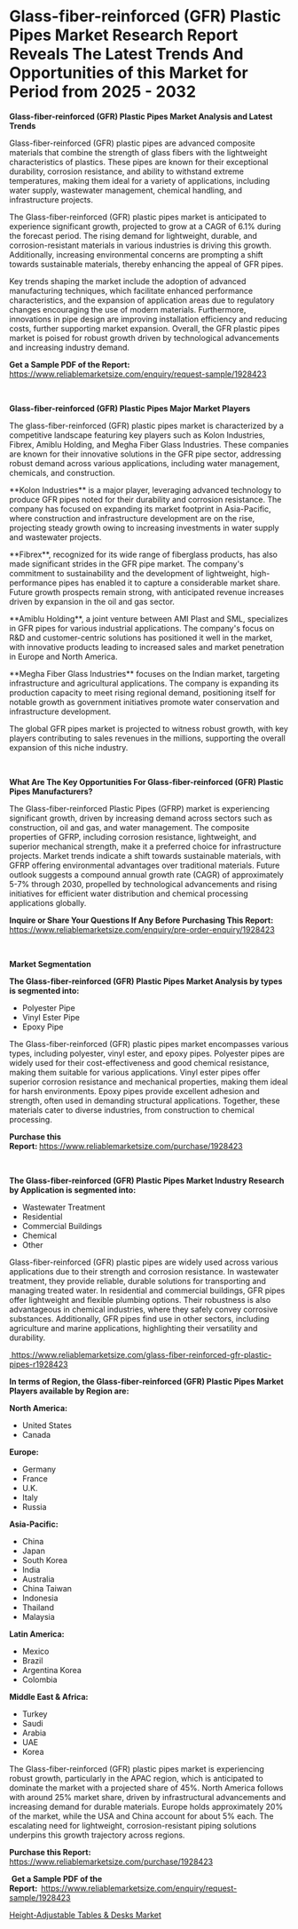 <p><h1>Glass-fiber-reinforced (GFR) Plastic Pipes Market Research Report Reveals The Latest Trends And Opportunities of this Market for Period from 2025 - 2032</h1></p><p><strong>Glass-fiber-reinforced (GFR) Plastic Pipes Market Analysis and Latest Trends</strong></p>
<p><p>Glass-fiber-reinforced (GFR) plastic pipes are advanced composite materials that combine the strength of glass fibers with the lightweight characteristics of plastics. These pipes are known for their exceptional durability, corrosion resistance, and ability to withstand extreme temperatures, making them ideal for a variety of applications, including water supply, wastewater management, chemical handling, and infrastructure projects.</p><p>The Glass-fiber-reinforced (GFR) plastic pipes market is anticipated to experience significant growth, projected to grow at a CAGR of 6.1% during the forecast period. The rising demand for lightweight, durable, and corrosion-resistant materials in various industries is driving this growth. Additionally, increasing environmental concerns are prompting a shift towards sustainable materials, thereby enhancing the appeal of GFR pipes.</p><p>Key trends shaping the market include the adoption of advanced manufacturing techniques, which facilitate enhanced performance characteristics, and the expansion of application areas due to regulatory changes encouraging the use of modern materials. Furthermore, innovations in pipe design are improving installation efficiency and reducing costs, further supporting market expansion. Overall, the GFR plastic pipes market is poised for robust growth driven by technological advancements and increasing industry demand.</p></p>
<p><strong>Get a Sample PDF of the Report:&nbsp;</strong> <a href="https://www.reliablemarketsize.com/enquiry/request-sample/1928423?utm_campaign=1885&utm_medium=2&utm_source=Github&utm_content=ia&utm_term=15012025&utm_id=glass-fiber-reinforced-gfr-plastic-pipes">https://www.reliablemarketsize.com/enquiry/request-sample/1928423</a></p>
<p>&nbsp;</p>
<p><strong>Glass-fiber-reinforced (GFR) Plastic Pipes Major Market Players</strong></p>
<p><p>The glass-fiber-reinforced (GFR) plastic pipes market is characterized by a competitive landscape featuring key players such as Kolon Industries, Fibrex, Amiblu Holding, and Megha Fiber Glass Industries. These companies are known for their innovative solutions in the GFR pipe sector, addressing robust demand across various applications, including water management, chemicals, and construction.</p><p>**Kolon Industries** is a major player, leveraging advanced technology to produce GFR pipes noted for their durability and corrosion resistance. The company has focused on expanding its market footprint in Asia-Pacific, where construction and infrastructure development are on the rise, projecting steady growth owing to increasing investments in water supply and wastewater projects.</p><p>**Fibrex**, recognized for its wide range of fiberglass products, has also made significant strides in the GFR pipe market. The company's commitment to sustainability and the development of lightweight, high-performance pipes has enabled it to capture a considerable market share. Future growth prospects remain strong, with anticipated revenue increases driven by expansion in the oil and gas sector.</p><p>**Amiblu Holding**, a joint venture between AMI Plast and SML, specializes in GFR pipes for various industrial applications. The company's focus on R&D and customer-centric solutions has positioned it well in the market, with innovative products leading to increased sales and market penetration in Europe and North America.</p><p>**Megha Fiber Glass Industries** focuses on the Indian market, targeting infrastructure and agricultural applications. The company is expanding its production capacity to meet rising regional demand, positioning itself for notable growth as government initiatives promote water conservation and infrastructure development.</p><p>The global GFR pipes market is projected to witness robust growth, with key players contributing to sales revenues in the millions, supporting the overall expansion of this niche industry.</p></p>
<p>&nbsp;</p>
<p><strong>What Are The Key Opportunities For Glass-fiber-reinforced (GFR) Plastic Pipes Manufacturers?</strong></p>
<p><p>The Glass-fiber-reinforced Plastic Pipes (GFRP) market is experiencing significant growth, driven by increasing demand across sectors such as construction, oil and gas, and water management. The composite properties of GFRP, including corrosion resistance, lightweight, and superior mechanical strength, make it a preferred choice for infrastructure projects. Market trends indicate a shift towards sustainable materials, with GFRP offering environmental advantages over traditional materials. Future outlook suggests a compound annual growth rate (CAGR) of approximately 5-7% through 2030, propelled by technological advancements and rising initiatives for efficient water distribution and chemical processing applications globally.</p></p>
<p><strong>Inquire or Share Your Questions If Any Before Purchasing This Report:</strong> <a href="https://www.reliablemarketsize.com/enquiry/pre-order-enquiry/1928423?utm_campaign=1885&utm_medium=2&utm_source=Github&utm_content=ia&utm_term=15012025&utm_id=glass-fiber-reinforced-gfr-plastic-pipes">https://www.reliablemarketsize.com/enquiry/pre-order-enquiry/1928423</a></p>
<p>&nbsp;</p>
<p><strong>Market Segmentation</strong></p>
<p><strong>The Glass-fiber-reinforced (GFR) Plastic Pipes Market Analysis by types is segmented into:</strong></p>
<p><ul><li>Polyester Pipe</li><li>Vinyl Ester Pipe</li><li>Epoxy Pipe</li></ul></p>
<p><p>The Glass-fiber-reinforced (GFR) plastic pipes market encompasses various types, including polyester, vinyl ester, and epoxy pipes. Polyester pipes are widely used for their cost-effectiveness and good chemical resistance, making them suitable for various applications. Vinyl ester pipes offer superior corrosion resistance and mechanical properties, making them ideal for harsh environments. Epoxy pipes provide excellent adhesion and strength, often used in demanding structural applications. Together, these materials cater to diverse industries, from construction to chemical processing.</p></p>
<p><strong>Purchase this Report:&nbsp;</strong><a href="https://www.reliablemarketsize.com/purchase/1928423?utm_campaign=1885&utm_medium=2&utm_source=Github&utm_content=ia&utm_term=15012025&utm_id=glass-fiber-reinforced-gfr-plastic-pipes">https://www.reliablemarketsize.com/purchase/1928423</a></p>
<p>&nbsp;</p>
<p><strong>The Glass-fiber-reinforced (GFR) Plastic Pipes Market Industry Research by Application is segmented into:</strong></p>
<p><ul><li>Wastewater Treatment</li><li>Residential</li><li>Commercial Buildings</li><li>Chemical</li><li>Other</li></ul></p>
<p><p>Glass-fiber-reinforced (GFR) plastic pipes are widely used across various applications due to their strength and corrosion resistance. In wastewater treatment, they provide reliable, durable solutions for transporting and managing treated water. In residential and commercial buildings, GFR pipes offer lightweight and flexible plumbing options. Their robustness is also advantageous in chemical industries, where they safely convey corrosive substances. Additionally, GFR pipes find use in other sectors, including agriculture and marine applications, highlighting their versatility and durability.</p></p>
<p><a href="https://www.reliablemarketsize.com/glass-fiber-reinforced-gfr-plastic-pipes-r1928423?utm_campaign=1885&utm_medium=2&utm_source=Github&utm_content=ia&utm_term=15012025&utm_id=glass-fiber-reinforced-gfr-plastic-pipes">&nbsp;https://www.reliablemarketsize.com/glass-fiber-reinforced-gfr-plastic-pipes-r1928423</a></p>
<p><strong>In terms of Region, the Glass-fiber-reinforced (GFR) Plastic Pipes Market Players available by Region are:</strong></p>
<p>
    <p> <strong> North America: </strong>
        <ul>
            <li>United States</li>
            <li>Canada</li>
        </ul>
        </p> 
    <p> <strong> Europe: </strong>
        <ul>
            <li>Germany</li>
            <li>France</li>
            <li>U.K.</li>
            <li>Italy</li>
            <li>Russia</li>
        </ul>
        </p> 
    <p> <strong> Asia-Pacific: </strong>
        <ul>
            <li>China</li>
            <li>Japan</li>
            <li>South Korea</li>
            <li>India</li>
            <li>Australia</li>
            <li>China Taiwan</li>
            <li>Indonesia</li>
            <li>Thailand</li>
            <li>Malaysia</li>
        </ul>
        </p> 
    <p> <strong> Latin America: </strong>
        <ul>
            <li>Mexico</li>
            <li>Brazil</li>
            <li>Argentina Korea</li>
            <li>Colombia</li>
        </ul>
        </p> 
    <p> <strong> Middle East & Africa: </strong>
        <ul>
            <li>Turkey</li>
            <li>Saudi</li>
            <li>Arabia</li>
            <li>UAE</li>
            <li>Korea</li>
        </ul>
    </p>
    </p>
<p><p>The Glass-fiber-reinforced (GFR) plastic pipes market is experiencing robust growth, particularly in the APAC region, which is anticipated to dominate the market with a projected share of 45%. North America follows with around 25% market share, driven by infrastructural advancements and increasing demand for durable materials. Europe holds approximately 20% of the market, while the USA and China account for about 5% each. The escalating need for lightweight, corrosion-resistant piping solutions underpins this growth trajectory across regions.</p></p>
<p><strong>Purchase this Report: </strong><a href="https://www.reliablemarketsize.com/purchase/1928423?utm_campaign=1885&utm_medium=2&utm_source=Github&utm_content=ia&utm_term=15012025&utm_id=glass-fiber-reinforced-gfr-plastic-pipes">https://www.reliablemarketsize.com/purchase/1928423</a></p>
<p>&nbsp;<strong>Get a Sample PDF of the Report:&nbsp;&nbsp;</strong><a href="https://www.reliablemarketsize.com/enquiry/request-sample/1928423?utm_campaign=1885&utm_medium=2&utm_source=Github&utm_content=ia&utm_term=15012025&utm_id=glass-fiber-reinforced-gfr-plastic-pipes">https://www.reliablemarketsize.com/enquiry/request-sample/1928423</a></p>
<p><strong></strong></p>
<p><p><a href="https://github.com/sofayahoo2023/Market-Research-Report-List-6/blob/main/height-adjustable-tables-desks-market.md?utm_campaign=1885&utm_medium=2&utm_source=Github&utm_content=ia&utm_term=15012025&utm_id=glass-fiber-reinforced-gfr-plastic-pipes">Height-Adjustable Tables & Desks Market</a></p></p>